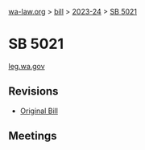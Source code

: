 [wa-law.org](/) > [bill](/bill/) > [2023-24](/bill/2023-24/) > [SB 5021](/bill/2023-24/sb/5021/)

# SB 5021
[leg.wa.gov](https://app.leg.wa.gov/billsummary?BillNumber=5021&Year=2023&Initiative=false)

## Revisions
* [Original Bill](1/)

## Meetings